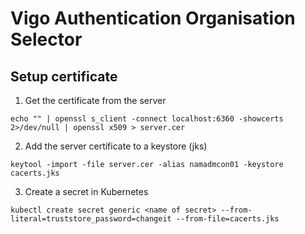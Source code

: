 # Vigo Authentication Organisation Selector

## Setup certificate
1. Get the certificate from the server

`echo "" | openssl s_client -connect localhost:6360 -showcerts 2>/dev/null | openssl x509 > server.cer`

2. Add the server certificate to a keystore (jks)

`keytool -import -file server.cer -alias namadmcon01 -keystore cacerts.jks`

3. Create a secret in Kubernetes

`kubectl create secret generic <name of secret> --from-literal=truststore_password=changeit --from-file=cacerts.jks`